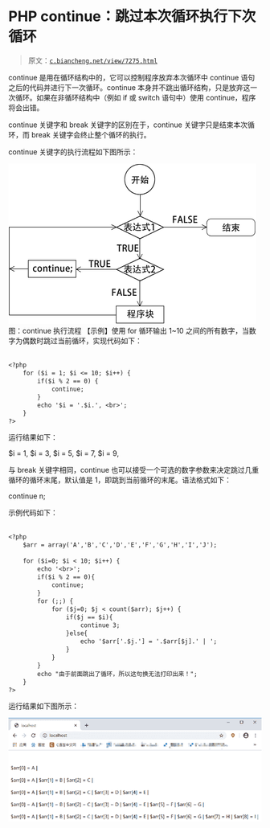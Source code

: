 # PHP continue：跳过本次循环执行下次循环

> 原文：[`c.biancheng.net/view/7275.html`](http://c.biancheng.net/view/7275.html)

continue 是用在循环结构中的，它可以控制程序放弃本次循环中 continue 语句之后的代码并进行下一次循环。continue 本身并不跳出循环结构，只是放弃这一次循环。如果在非循环结构中（例如 if 或 switch 语句中）使用 continue，程序将会出错。

continue 关键字和 break 关键字的区别在于，continue 关键字只是结束本次循环，而 break 关键字会终止整个循环的执行。

continue 关键字的执行流程如下图所示：

![continue 执行流程](img/e25c30e74a2e9a8eb9ddc6299d218f36.png)
图：continue 执行流程
【示例】使用 for 循环输出 1~10 之间的所有数字，当数字为偶数时跳过当前循环，实现代码如下：

```

<?php
    for ($i = 1; $i <= 10; $i++) {
        if($i % 2 == 0) {
            continue;
        }
        echo '$i = '.$i.', <br>';
    }
?>
```

运行结果如下：

$i = 1,
$i = 3,
$i = 5,
$i = 7,
$i = 9,

与 break 关键字相同，continue 也可以接受一个可选的数字参数来决定跳过几重循环的循环末尾，默认值是 1，即跳到当前循环的末尾。语法格式如下：

continue n;

示例代码如下：

```

<?php
    $arr = array('A','B','C','D','E','F','G','H','I','J');

    for ($i=0; $i < 10; $i++) {
        echo '<br>';
        if($i % 2 == 0){
            continue;
        }
        for (;;) {
            for ($j=0; $j < count($arr); $j++) {
                if($j == $i){
                    continue 3;
                }else{
                    echo '$arr['.$j.'] = '.$arr[$j].' | ';
                }
            }
        }
        echo "由于前面跳出了循环，所以这句换无法打印出来！";
    }
?>
```

运行结果如下图所示：

![](img/58bb427adf3d8e5ad3663d677a2f2f57.png)